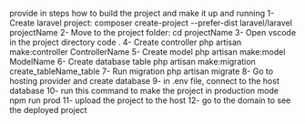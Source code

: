 provide in steps how to build the project and make it up and running
1- Create laravel project:
   composer create-project --prefer-dist laravel/laravel projectName
2- Move to the project folder:
   cd projectName
3- Open vscode in the project directory
   code .
4- Create controller
   php artisan make:controller ControllerName
5- Create model
   php artisan make:model ModelName
6- Create database table
   php artisan make:migration create_tableName_table
7- Run migration
   php artisan migrate
8- Go to hosting provider and create database
9- in .env file, connect to the host database
10- run this command to make the project in production mode
    npm run prod
11- upload the project to the host
12- go to the domain to see the deployed project
